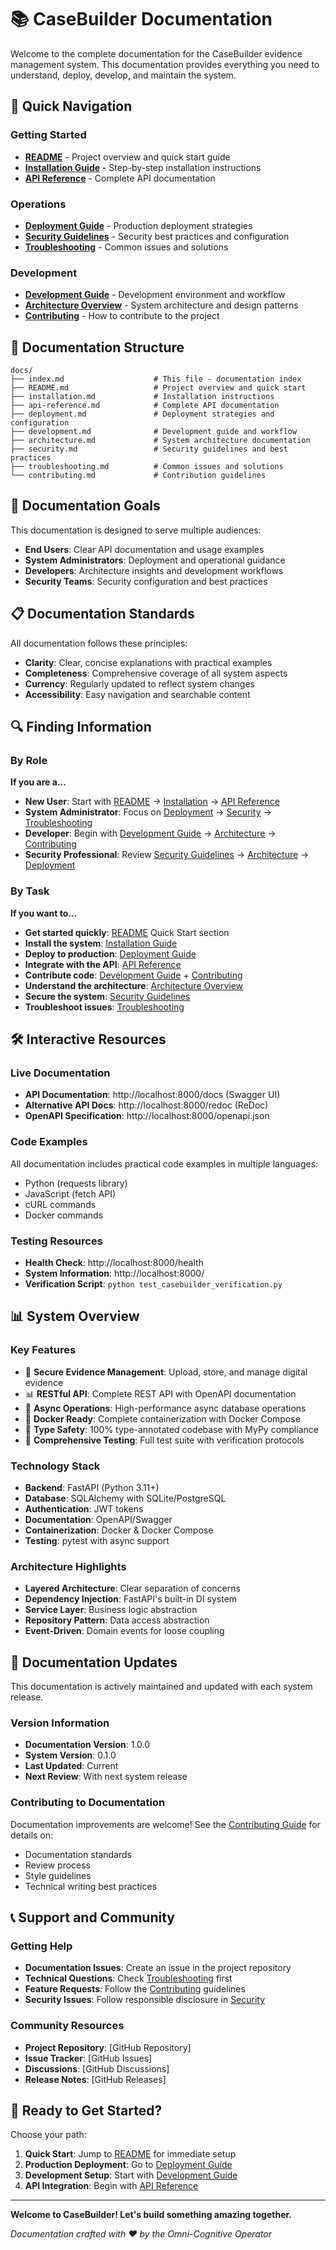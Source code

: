 # 📚 CaseBuilder Documentation

Welcome to the complete documentation for the CaseBuilder evidence management system. This documentation provides everything you need to understand, deploy, develop, and maintain the system.

## 🚀 Quick Navigation

### Getting Started
- **[README](README.md)** - Project overview and quick start guide
- **[Installation Guide](installation.md)** - Step-by-step installation instructions
- **[API Reference](api-reference.md)** - Complete API documentation

### Operations
- **[Deployment Guide](deployment.md)** - Production deployment strategies
- **[Security Guidelines](security.md)** - Security best practices and configuration
- **[Troubleshooting](troubleshooting.md)** - Common issues and solutions

### Development
- **[Development Guide](development.md)** - Development environment and workflow
- **[Architecture Overview](architecture.md)** - System architecture and design patterns
- **[Contributing](contributing.md)** - How to contribute to the project

## 📖 Documentation Structure

```
docs/
├── index.md                    # This file - documentation index
├── README.md                   # Project overview and quick start
├── installation.md             # Installation instructions
├── api-reference.md            # Complete API documentation
├── deployment.md               # Deployment strategies and configuration
├── development.md              # Development guide and workflow
├── architecture.md             # System architecture documentation
├── security.md                 # Security guidelines and best practices
├── troubleshooting.md          # Common issues and solutions
└── contributing.md             # Contribution guidelines
```

## 🎯 Documentation Goals

This documentation is designed to serve multiple audiences:

- **End Users**: Clear API documentation and usage examples
- **System Administrators**: Deployment and operational guidance
- **Developers**: Architecture insights and development workflows
- **Security Teams**: Security configuration and best practices

## 📋 Documentation Standards

All documentation follows these principles:

- **Clarity**: Clear, concise explanations with practical examples
- **Completeness**: Comprehensive coverage of all system aspects
- **Currency**: Regularly updated to reflect system changes
- **Accessibility**: Easy navigation and searchable content

## 🔍 Finding Information

### By Role

**If you are a...**

- **New User**: Start with [README](README.md) → [Installation](installation.md) → [API Reference](api-reference.md)
- **System Administrator**: Focus on [Deployment](deployment.md) → [Security](security.md) → [Troubleshooting](troubleshooting.md)
- **Developer**: Begin with [Development Guide](development.md) → [Architecture](architecture.md) → [Contributing](contributing.md)
- **Security Professional**: Review [Security Guidelines](security.md) → [Architecture](architecture.md) → [Deployment](deployment.md)

### By Task

**If you want to...**

- **Get started quickly**: [README](README.md) Quick Start section
- **Install the system**: [Installation Guide](installation.md)
- **Deploy to production**: [Deployment Guide](deployment.md)
- **Integrate with the API**: [API Reference](api-reference.md)
- **Contribute code**: [Development Guide](development.md) + [Contributing](contributing.md)
- **Understand the architecture**: [Architecture Overview](architecture.md)
- **Secure the system**: [Security Guidelines](security.md)
- **Troubleshoot issues**: [Troubleshooting](troubleshooting.md)

## 🛠️ Interactive Resources

### Live Documentation
- **API Documentation**: http://localhost:8000/docs (Swagger UI)
- **Alternative API Docs**: http://localhost:8000/redoc (ReDoc)
- **OpenAPI Specification**: http://localhost:8000/openapi.json

### Code Examples
All documentation includes practical code examples in multiple languages:
- Python (requests library)
- JavaScript (fetch API)
- cURL commands
- Docker commands

### Testing Resources
- **Health Check**: http://localhost:8000/health
- **System Information**: http://localhost:8000/
- **Verification Script**: `python test_casebuilder_verification.py`

## 📊 System Overview

### Key Features
- 🔐 **Secure Evidence Management**: Upload, store, and manage digital evidence
- 📊 **RESTful API**: Complete REST API with OpenAPI documentation
- 🔄 **Async Operations**: High-performance async database operations
- 🐳 **Docker Ready**: Complete containerization with Docker Compose
- 📝 **Type Safety**: 100% type-annotated codebase with MyPy compliance
- 🧪 **Comprehensive Testing**: Full test suite with verification protocols

### Technology Stack
- **Backend**: FastAPI (Python 3.11+)
- **Database**: SQLAlchemy with SQLite/PostgreSQL
- **Authentication**: JWT tokens
- **Documentation**: OpenAPI/Swagger
- **Containerization**: Docker & Docker Compose
- **Testing**: pytest with async support

### Architecture Highlights
- **Layered Architecture**: Clear separation of concerns
- **Dependency Injection**: FastAPI's built-in DI system
- **Service Layer**: Business logic abstraction
- **Repository Pattern**: Data access abstraction
- **Event-Driven**: Domain events for loose coupling

## 🔄 Documentation Updates

This documentation is actively maintained and updated with each system release. 

### Version Information
- **Documentation Version**: 1.0.0
- **System Version**: 0.1.0
- **Last Updated**: Current
- **Next Review**: With next system release

### Contributing to Documentation
Documentation improvements are welcome! See the [Contributing Guide](contributing.md) for details on:
- Documentation standards
- Review process
- Style guidelines
- Technical writing best practices

## 📞 Support and Community

### Getting Help
- **Documentation Issues**: Create an issue in the project repository
- **Technical Questions**: Check [Troubleshooting](troubleshooting.md) first
- **Feature Requests**: Follow the [Contributing](contributing.md) guidelines
- **Security Issues**: Follow responsible disclosure in [Security](security.md)

### Community Resources
- **Project Repository**: [GitHub Repository]
- **Issue Tracker**: [GitHub Issues]
- **Discussions**: [GitHub Discussions]
- **Release Notes**: [GitHub Releases]

## 🎉 Ready to Get Started?

Choose your path:

1. **Quick Start**: Jump to [README](README.md) for immediate setup
2. **Production Deployment**: Go to [Deployment Guide](deployment.md)
3. **Development Setup**: Start with [Development Guide](development.md)
4. **API Integration**: Begin with [API Reference](api-reference.md)

---

**Welcome to CaseBuilder! Let's build something amazing together.**

*Documentation crafted with ❤️ by the Omni-Cognitive Operator*